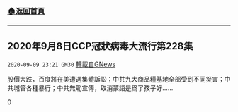 ###  [:house:返回首頁](https://github.com/ourhimalayas/txt)
---

## 2020年9月8日CCP冠狀病毒大流行第228集
`2020-09-09 23:21 GM30` [轉載自GNews](https://gnews.org/zh-hant/344668/)

股價大跌，百度將在美遭遇集體訴訟；中共九大商品糧基地全部受到不同災害；中共城管各種暴行；中共無恥宣傳，取消蒙語是爲了孩子好……

0
